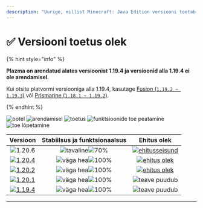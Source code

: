 ```yaml
---
description: "Uurige, millist Minecraft: Java Edition versiooni toetab Plazma."
---
```


# ✅ Versiooni toetus olek

{% hint style="info" %}

**Plazma on arendatud alates versioonist 1.19.4 ja versioonid alla 1.19.4 ei ole arendamisel.**

Kui otsite platvormi versiooniga alla 1.19.4, kasutage [Fusion (`1.19.2 ~ 1.19.3`)](https://github.com/RuinedTechnologyUnify/Fusion) või [Prismarine (`1.18.1 ~ 1.19.2`)](https://github.com/PrismarineTeam/Prismarine).

{% endhint %}

[wtr]: https://badge.plazmamc.org/0/Ootel%20olev%20väljalase
[idv]: https://badge.plazmamc.org/1/arendamisel
[atv]: https://badge.plazmamc.org/2/toetus
[fse]: https://badge.plazmamc.org/6/funktsioonide%20toe%20peatamine
[eol]: https://badge.plazmamc.org/4/toe%20lõpetamine
[ukn]: https://badge.plazmamc.org/0/teave%20puudub
[vgd]: https://badge.plazmamc.org/1/väga%20hea
[mid]: https://badge.plazmamc.org/6/tavaline
[100]: https://badge.plazmamc.org/percent/100

![ootel][wtr] ![arendamisel][idv] ![toetus][atv] ![funktsioonide toe peatamine][fse] ![toe lõpetamine][eol]

|                                      Versioon                                     |              Stabiilsus    ja    funktsionaalsus              |                                               Ehitus olek                                              |
| :-------------------------------------------------------------------------------: | :-----------------------------------------------------------: | :----------------------------------------------------------------------------------------------------: |
|                   ![1.20.6](https://badge.plazmamc.org/1/1.20.6)                  | ![tavaline][vgd]![70%](https://badge.plazmamc.org/percent/70) | [![ehitusseisund](https://build.plazmamc.org/1.20.6)](https://build.plazmamc.org/1.20.6?redirect=true) |
| [![1.20.4](https://badge.plazmamc.org/2/1.20.4)](https://git.plazmamc.org/1.20.4) |                  ![väga hea][vgd]![100%][100]                 |  [![ehitus olek](https://build.plazmamc.org/1.20.4)](https://build.plazmamc.org/1.20.4?redirect=true)  |
| [![1.20.2](https://badge.plazmamc.org/6/1.20.2)](https://git.plazmamc.org/1.20.2) |                  ![väga hea][vgd]![100%][100]                 |  [![ehitus olek](https://build.plazmamc.org/1.20.2)](https://build.plazmamc.org/1.20.2?redirect=true)  |
| [![1.20.1](https://badge.plazmamc.org/4/1.20.1)](https://git.plazmamc.org/1.20.1) |                  ![väga hea][vgd]![100%][100]                 |                                          ![teave puudub][ukn]                                          |
| [![1.19.4](https://badge.plazmamc.org/4/1.19.4)](https://git.plazmamc.org/1.19.4) |                  ![väga hea][vgd]![100%][100]                 |                                          ![teave puudub][ukn]                                          |

***
